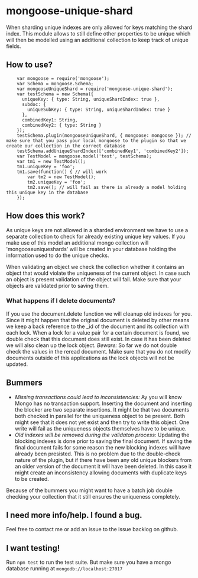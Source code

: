 # mongoose-unique-shard
When sharding unique indexes are only allowed for keys matching the shard index. This module allows to still define other properties to be unique which will then be modelled using an additional collection to keep track of unique fields.

## How to use?

````
    var mongoose = require('mongoose');
    var Schema = mongoose.Schema;
    var mongooseUniqueShard = require('mongoose-unique-shard');
    var testSchema = new Schema({
      uniqueKey: { type: String, uniqueShardIndex: true },
      subdoc: {
        uniqueSubKey: { type: String, uniqueShardIndex: true }
      },
      combinedKey1: String,
      combinedKey2: { type: String }
    });
    testSchema.plugin(mongooseUniqueShard, { mongoose: mongoose }); // make sure that you pass your local mongoose to the plugin so that we create our collection in the correct database
    testSchema.addUniqueShardIndex(['combinedKey1', 'combinedKey2']);
    var TestModel = mongoose.model('test', testSchema);
    var tm1 = new TestModel();
    tm1.uniqueKey = 'foo';
    tm1.save(function() { // will work
        var tm2 = new TestModel();
        tm2.uniqueKey = 'foo';
        tm2.save(); // will fail as there is already a model holding this unique key in the database
    });

````

## How does this work?
As unique keys are not allowed in a sharded environment we have to use a separate collection to check for already existing unique key values. If you make use of this model an additional mongo collection will 'mongooseuniqueshards' will be created in your database holding the information used to do the unique checks.
 
When validating an object we check the collection whether it contains an object that would violate the uniqueness of the current object. In case such an object is present validation of the object will fail. Make sure that your objects are validated prior to saving them.

### What happens if I delete documents?

If you use the document.delete function we will cleanup old indexes for you. Since it might happen that the original document is deleted by other means we keep a back reference to the _id of the document and its collection with each lock. When a lock for a value pair for a certain document is found, we double check that this document does still exist. In case it has been deleted we will also clean up the lock object. 
*Beware:* So far we do not double check the values in the reread document. Make sure that you do not modify documents outside of this applications as the lock objects will not be updated.

## Bummers
- *Missing transactions could lead to inconsistencies:* Ay you will know Mongo has no transaction support. Inserting the document and inserting the blocker are two separate insertions. It might be that two documents both checked in parallel for the uniqueness object to be present. Both might see that it does not yet exist and then try to write this object. One write will fail as the uniqueness objects themselves have to be unique. 
- *Old indexes will be removed during the validaton process:* Updating the blocking indexes is done prior to saving the final document. If saving the final document fails for some reason the new blocking indexes will have already been presisted. This is no problem due to the double-check nature of the plugin, but if there have been any old unique blockers from an older version of the document it will have been deleted. In this case it might create an inconsistency allowing documents with duplicate keys to be created.
 
Because of the bummers you might want to have a batch job double checking your collection that it still ensures the uniqueness completely.

## I need more info/help. I found a bug.
Feel free to contact me or add an issue to the issue backlog on github.

## I want testing!
Run `npm test` to run the test suite. But make sure you have a mongo database running at `mongodb://localhost:27017`